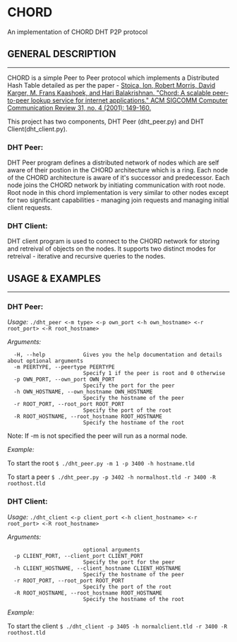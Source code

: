 # CHORD
An implementation of CHORD DHT P2P protocol

## GENERAL DESCRIPTION
____________________

CHORD is a simple Peer to Peer protocol which implements a Distributed Hash Table detailed as per the paper - [Stoica, Ion, Robert Morris, David Karger, M. Frans Kaashoek, and Hari Balakrishnan. "Chord: A scalable peer-to-peer lookup service for internet applications." ACM SIGCOMM Computer Communication Review 31, no. 4 (2001): 149-160.](https://pdos.csail.mit.edu/papers/chord:sigcomm01/chord_sigcomm.pdf)

This project has two components, DHT Peer (dht_peer.py) and DHT Client(dht_client.py).

### DHT Peer:

DHT Peer program defines a distributed network of nodes which are self aware of their postion in the CHORD architecture which is a ring. Each node of the CHORD architecture is aware of it's successor and predecessor. Each node joins the CHORD network by initiating communication with root node. Root node in this chord implementation is very similar to other nodes except for two significant capabilities - managing join requests and managing initial client requests.

### DHT Client:

DHT client program is used to connect to the CHORD network for storing and retreival of objects on the nodes. It supports two distinct modes for retreival - iterative and recursive queries to the nodes.

## USAGE & EXAMPLES
_________________

### DHT Peer:

*Usage:* `./dht_peer <-m type> <-p own_port <-h own_hostname> <-r root_port> <-R root_hostname>`

*Arguments:*
```
  -H, --help            Gives you the help documentation and details about optional arguments
  -m PEERTYPE, --peertype PEERTYPE
                        Specify 1 if the peer is root and 0 otherwise
  -p OWN_PORT, --own_port OWN_PORT
                        Specify the port for the peer
  -h OWN_HOSTNAME, --own_hostname OWN_HOSTNAME
                        Specify the hostname of the peer
  -r ROOT_PORT, --root_port ROOT_PORT
                        Specify the port of the root
  -R ROOT_HOSTNAME, --root_hostname ROOT_HOSTNAME
                        Specify the hostname of the root
```
Note: If -m is not specified the peer will run as a normal node.

*Example:*

To start the root
`$ ./dht_peer.py -m 1 -p 3400 -h hostname.tld`

To start a peer
`$ ./dht_peer.py -p 3402 -h normalhost.tld -r 3400 -R roothost.tld`

### DHT Client:

*Usage:* `./dht_client <-p client_port <-h client_hostname> <-r root_port> <-R root_hostname>`

*Arguments:*
```  -H, --help         Gives you the help documentation and details about
                        optional arguments
  -p CLIENT_PORT, --client_port CLIENT_PORT
                        Specify the port for the peer
  -h CLIENT_HOSTNAME, --client_hostname CLIENT_HOSTNAME
                        Specify the hostname of the peer
  -r ROOT_PORT, --root_port ROOT_PORT
                        Specify the port of the root
  -R ROOT_HOSTNAME, --root_hostname ROOT_HOSTNAME
                        Specify the hostname of the root
```
*Example:*

To start the client
`$ ./dht_client -p 3405 -h normalclient.tld -r 3400 -R roothost.tld`
